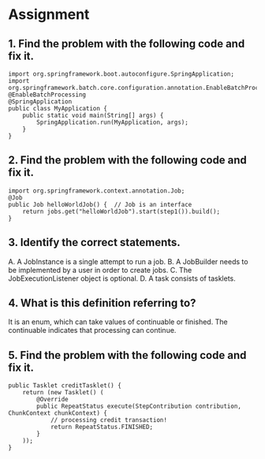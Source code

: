 # Assignment

## 1. Find the problem with the following code and fix it.

```
import org.springframework.boot.autoconfigure.SpringApplication;
import org.springframework.batch.core.configuration.annotation.EnableBatchProcessing;
@EnableBatchProcessing
@SpringApplication
public class MyApplication {
    public static void main(String[] args) {
        SpringApplication.run(MyApplication, args);
    }
}
```

## 2. Find the problem with the following code and fix it.

```
import org.springframework.context.annotation.Job;
@Job
public Job helloWorldJob() {  // Job is an interface
    return jobs.get("helloWorldJob").start(step1()).build();
}
```

## 3. Identify the correct statements.

A. A JobInstance is a single attempt to run a job.
B. A JobBuilder needs to be implemented by a user in order to create jobs.
C. The JobExecutionListener object is optional.
D. A task consists of tasklets.


## 4. What is this definition referring to?

It is an enum, which can take values of continuable or finished. 
The continuable indicates that processing can continue.

## 5. Find the problem with the following code and fix it.

```
public Tasklet creditTasklet() {
    return (new Tasklet() (
        @Override
        public RepeatStatus execute(StepContribution contribution, ChunkContext chunkContext) {
            // processing credit transaction!
            return RepeatStatus.FINISHED;
        }
    ));
}
```
